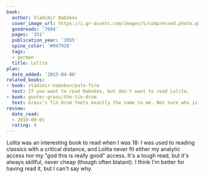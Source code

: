 ```yaml
---
book:
  author: Vladimir Nabokov
  cover_image_url: https://i.gr-assets.com/images/S/compressed.photo.goodreads.com/books/1377756377l/7604._SX98_.jpg
  goodreads: '7604'
  pages: '331'
  publication_year: '1955'
  spine_color: '#947928'
  tags:
  - german
  title: Lolita
plan:
  date_added: '2015-04-08'
related_books:
- book: vladimir-nabokov/pale-fire
  text: If you want to read Nabokov, but don't want to read Lolita.
- book: gunter-grass/the-tin-drum
  text: Grass's Tin Drum feels exactly the same to me. Not sure who is being insulted here, but somebody is.
review:
  date_read:
  - 2010-09-01
  rating: 4
---
```

Lolita was an interesting book to read when I was 18: I was used to reading classics with a critical distance, and
Lolita never fit either my analytic access nor my "god this is really good" access. It's a tough read, but it's always
skillful, never cheap (though often blatant). I think I'm better for having read it, but I can't say why.
